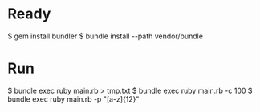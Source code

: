 # Ready


$ gem install bundler
$ bundle install --path vendor/bundle

# Run

$ bundle exec ruby main.rb > tmp.txt
$ bundle exec ruby main.rb -c 100
$ bundle exec ruby main.rb -p "[a-z]{12}"


